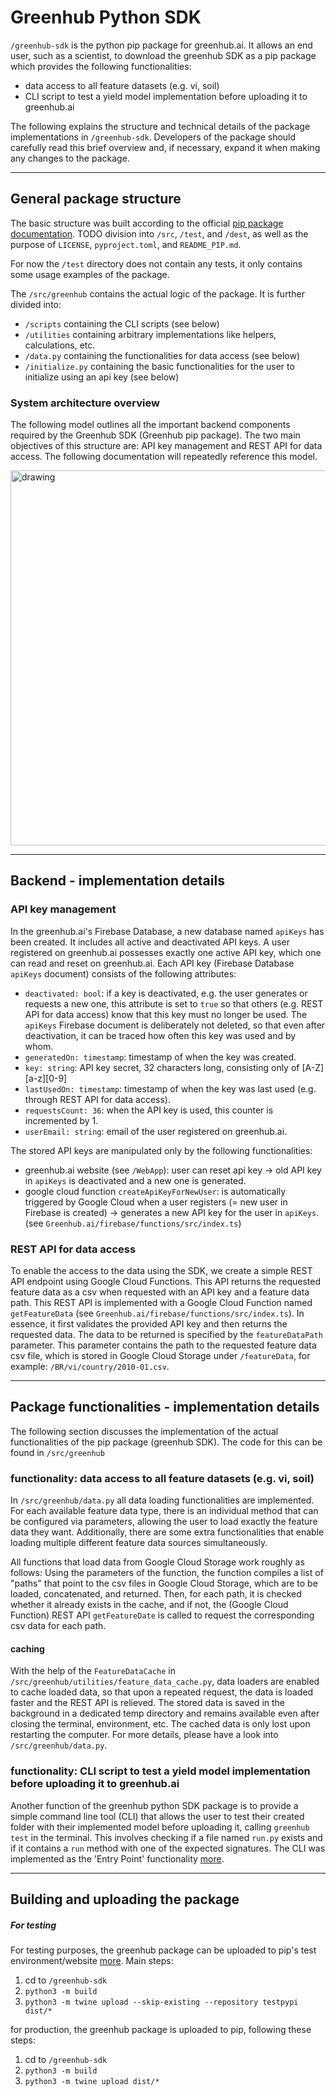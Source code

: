 
# Greenhub Python SDK

`/greenhub-sdk` is the python pip package for greenhub.ai. 
It allows an end user, such as a scientist, to download the greenhub SDK as a pip package which provides the following functionalities:
- data access to all feature datasets (e.g. vi, soil)
- CLI script to test a yield model implementation before uploading it to greenhub.ai

The following explains the structure and technical details of the package implementations in `/greenhub-sdk`. 
Developers of the package should carefully read this brief overview and, if necessary, expand it when making any changes to the package.


---
## General package structure

The basic structure was built according to the official [pip package documentation](https://packaging.python.org/en/latest/tutorials/packaging-projects/). 
TODO division into `/src`, `/test`, and `/dest`, as well as the purpose of `LICENSE`, `pyproject.toml`, and `README_PIP.md`.

For now the `/test` directory does not contain any tests, it only contains some usage examples of the package.

The `/src/greenhub` contains the actual logic of the package. It is further divided into:
- `/scripts` containing the CLI scripts (see below)
- `/utilities` containing arbitrary implementations like helpers, calculations, etc.
- `/data.py` containing the functionalities for data access (see below)
- `/initialize.py` containing the basic functionalities for the user to initialize using an api key (see below)

### System architecture overview
The following model outlines all the important backend components required by the Greenhub SDK (Greenhub pip package). 
The two main objectives of this structure are: API key management and REST API for data access.
The following documentation will repeatedly reference this model.

<img src="greenhub_sdk_system_backend_architecture.png" alt="drawing" width="600"/>


---
## Backend - implementation details

### API key management
In the greenhub.ai's Firebase Database, a new database named `apiKeys` has been created. It includes all active and deactivated API keys.
A user registered on greenhub.ai possesses exactly one active API key, which one can read and reset on greenhub.ai.
Each API key (Firebase Database `apiKeys` document) consists of the following attributes:
- `deactivated: bool`: if a key is deactivated, e.g. the user generates or requests a new one, this attribute is set to `true` so that others (e.g. REST API for data access) know that this key must no longer be used. The `apiKeys` Firebase document is deliberately not deleted, so that even after deactivation, it can be traced how often this key was used and by whom.
- `generatedOn: timestamp`: timestamp of when the key was created.
- `key: string`: API key secret, 32 characters long, consisting only of [A-Z][a-z][0-9]
- `lastUsedOn: timestamp`: timestamp of when the key was last used (e.g. through REST API for data access).
- `requestsCount: 36`: when the API key is used, this counter is incremented by 1.
- `userEmail: string`: email of the user registered on greenhub.ai.

The stored API keys are manipulated only by the following functionalities:
- greenhub.ai website (see `/WebApp`): user can reset api key -> old API key in `apiKeys` is deactivated and a new one is generated.
- google cloud function `createApiKeyForNewUser`: is automatically triggered by Google Cloud when a user registers (= new user in Firebase is created) -> generates a new API key for the user in `apiKeys`. (see `Greenhub.ai/firebase/functions/src/index.ts`)

### REST API for data access

To enable the access to the data using the SDK, we create a simple REST API endpoint using Google Cloud Functions. 
This API returns the requested feature data as a csv when requested with an API key and a feature data path.
This REST API is implemented with a Google Cloud Function named `getFeatureData` (see `Greenhub.ai/firebase/functions/src/index.ts`). 
In essence, it first validates the provided API key and then returns the requested data. The data to be returned is specified by the `featureDataPath` parameter. 
This parameter contains the path to the requested feature data csv file, which is stored in Google Cloud Storage under `/featureData`, for example: `/BR/vi/country/2010-01.csv`.

---
## Package functionalities - implementation details
The following section discusses the implementation of the actual functionalities of the pip package (greenhub SDK). 
The code for this can be found in `/src/greenhub` 

### functionality: data access to all feature datasets (e.g. vi, soil)
In `/src/greenhub/data.py` all data loading functionalities are implemented. 
For each available feature data type, there is an individual method that can be configured via parameters, 
allowing the user to load exactly the feature data they want. Additionally, there are some extra functionalities that 
enable loading multiple different feature data sources simultaneously.

All functions that load data from Google Cloud Storage work roughly as follows: 
Using the parameters of the function, the function compiles a list of "paths" that point to the csv files in Google Cloud Storage, 
which are to be loaded, concatenated, and returned. Then, for each path, it is checked whether it already exists in the cache, 
and if not, the (Google Cloud Function) REST API `getFeatureDate` is called to request the corresponding csv data for each path.

#### caching
With the help of the `FeatureDataCache` in `/src/greenhub/utilities/feature_data_cache.py`, data loaders are enabled 
to cache loaded data, so that upon a repeated request, the data is loaded faster and the REST API is relieved.
The stored data is saved in the background in a dedicated temp directory and remains available even after closing the 
terminal, environment, etc. The cached data is only lost upon restarting the computer.
For more details, please have a look into `/src/greenhub/data.py`.

### functionality: CLI script to test a yield model implementation before uploading it to greenhub.ai
Another function of the greenhub python SDK package is to provide a simple command line tool (CLI) that allows the user 
to test their created folder with their implemented model before uploading it, calling `greenhub test` in the terminal.
This involves checking if a file named `run.py` exists and if it contains a `run` method with one of the expected signatures.
The CLI was implemented as the 'Entry Point' functionality [more](https://setuptools.pypa.io/en/latest/userguide/entry_point.html).

---
## Building and uploading the package
##### For testing
For testing purposes, the greenhub package can be uploaded to pip's test environment/website [more](https://packaging.python.org/en/latest/tutorials/packaging-projects/#uploading-the-distribution-archives).
Main steps:
1. cd to `/greenhub-sdk`
2. `python3 -m build`
3. `python3 -m twine upload --skip-existing --repository testpypi dist/*`

for production, the greenhub package is uploaded to pip, following these steps:
1. cd to `/greenhub-sdk`
2. `python3 -m build`
3. `python3 -m twine upload dist/*`